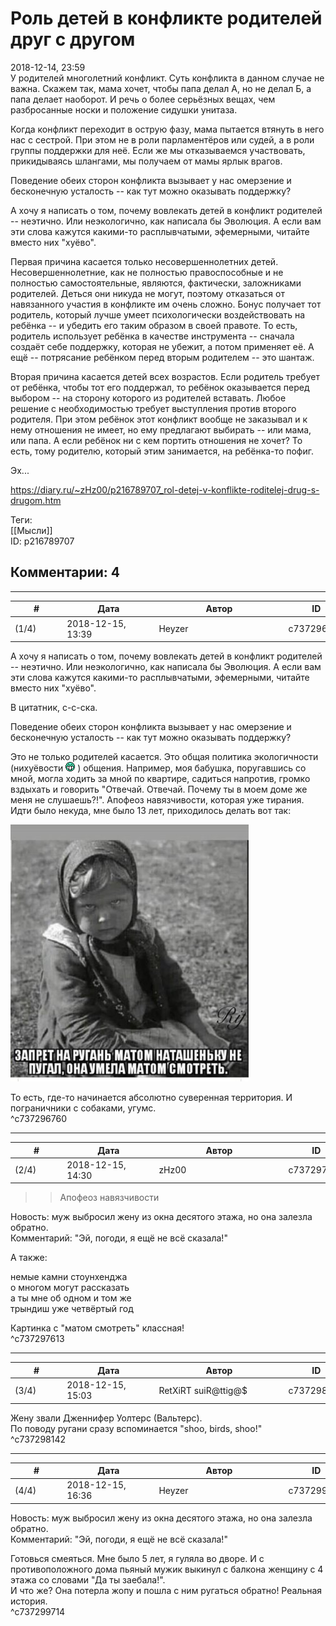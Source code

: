 Роль детей в конфликте родителей друг с другом
==============================================

  
2018-12-14, 23:59  
 У родителей многолетний конфликт. Суть конфликта в данном случае не важна. Скажем так, мама хочет, чтобы папа делал А, но не делал Б, а папа делает наоборот. И речь о более серьёзных вещах, чем разбросанные носки и положение сидушки унитаза.   
   
 Когда конфликт переходит в острую фазу, мама пытается втянуть в него нас с сестрой. При этом не в роли парламентёров или судей, а в роли группы поддержки для неё. Если же мы отказываемся участвовать, прикидываясь шлангами, мы получаем от мамы ярлык врагов.   
   
 Поведение обеих сторон конфликта вызывает у нас омерзение и бесконечную усталость -- как тут можно оказывать поддержку?   
   
 А хочу я написать о том, почему вовлекать детей в конфликт родителей -- неэтично. Или неэкологично, как написала бы Эволюция. А если вам эти слова кажутся какими-то расплывчатыми, эфемерными, читайте вместо них "хуёво".   
   
 Первая причина касается только несовершеннолетних детей. Несовершеннолетние, как не полностью правоспособные и не полностью самостоятельные, являются, фактически, заложниками родителей. Деться они никуда не могут, поэтому отказаться от навязанного участия в конфликте им очень сложно. Бонус получает тот родитель, который лучше умеет психологически воздействовать на ребёнка -- и убедить его таким образом в своей правоте. То есть, родитель использует ребёнка в качестве инструмента -- сначала создаёт себе поддержку, которая не убежит, а потом применяет её. А ещё -- потрясание ребёнком перед вторым родителем -- это шантаж.   
   
 Вторая причина касается детей всех возрастов. Если родитель требует от ребёнка, чтобы тот его поддержал, то ребёнок оказывается перед выбором -- на сторону которого из родителей вставать. Любое решение с необходимостью требует выступления против второго родителя. При этом ребёнок этот конфликт вообще не заказывал и к нему отношения не имеет, но ему предлагают выбирать -- или мама, или папа. А если ребёнок ни с кем портить отношения не хочет? То есть, тому родителю, который этим занимается, на ребёнка-то пофиг.   
   
 Эх...   
  
<https://diary.ru/~zHz00/p216789707_rol-detej-v-konflikte-roditelej-drug-s-drugom.htm>  
  
Теги:  
[[Мысли]]  
ID: p216789707  


Комментарии: 4
--------------

  


---



|         #         |              Дата              |                     Автор                     |           ID           |
| --- | --- | --- | --- |
| (1/4) | 2018-12-15, 13:39 | Heyzer | c737296760 |

  
  А хочу я написать о том, почему вовлекать детей в конфликт родителей -- неэтично. Или неэкологично, как написала бы Эволюция. А если вам эти слова кажутся какими-то расплывчатыми, эфемерными, читайте вместо них "хуёво".    
   
 В цитатник, с-с-ска.   
   
    
 Поведение обеих сторон конфликта вызывает у нас омерзение и бесконечную усталость -- как тут можно оказывать поддержку?   
    
   
 Это не только родителей касается. Это общая политика экологичности (нихуёвости ![:D](pics/1131.gif) ) общения. Например, моя бабушка, поругавшись со мной, могла ходить за мной по квартире, садиться напротив, громко вздыхать и говорить "Отвечай. Отвечай. Почему ты в моем доме же меня не слушаешь?!". Апофеоз навязчивости, которая уже тирания. Идти было некуда, мне было 13 лет, приходилось делать вот так:   
   
 ![](pics/BiTd6NEKVBo.jpg)   
   
 То есть, где-то начинается абсолютно суверенная территория. И пограничники с собаками, угумс.   
 ^c737296760

---



|         #         |              Дата              |                     Автор                     |           ID           |
| --- | --- | --- | --- |
| (2/4) | 2018-12-15, 14:30 | zHz00 | c737297613 |

  
 >>Апофеоз навязчивости   
   
 Новость: муж выбросил жену из окна десятого этажа, но она залезла обратно.   
 Комментарий: "Эй, погоди, я ещё не всё сказала!"   
   
 А также:   
   
 немые камни стоунхенджа   
 о многом могут рассказать   
 а ты мне об одном и том же   
 трындиш уже четвёртый год   
   
   
 Картинка с "матом смотреть" классная!   
 ^c737297613

---



|         #         |              Дата              |                     Автор                     |           ID           |
| --- | --- | --- | --- |
| (3/4) | 2018-12-15, 15:03 | RetXiRT suiR@ttig@$ | c737298142 |

  
  Жену звали Дженнифер Уолтерс (Вальтерс).   
 По поводу ругани сразу вспоминается "shoo, birds, shoo!"    
 ^c737298142

---



|         #         |              Дата              |                     Автор                     |           ID           |
| --- | --- | --- | --- |
| (4/4) | 2018-12-15, 16:36 | Heyzer | c737299714 |

  
  Новость: муж выбросил жену из окна десятого этажа, но она залезла обратно.   
 Комментарий: "Эй, погоди, я ещё не всё сказала!"    
   
 Готовься смеяться. Мне было 5 лет, я гуляла во дворе. И с противоположного дома пьяный мужик выкинул с балкона женщину с 4 этажа со словами "Да ты заебала!".   
 И что же? Она потерла жопу и пошла с ним ругаться обратно! Реальная история.   
 ^c737299714